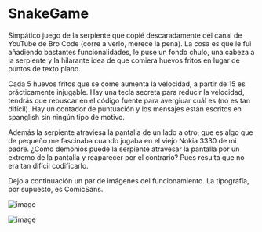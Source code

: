 # SnakeGame

Simpático juego de la serpiente que copié descaradamente del canal de YouTube de Bro Code (corre a verlo, merece la pena). La cosa es que le fui añadiendo
bastantes funcionalidades, le puse un fondo chulo, una cabeza a la serpiente y la hilarante idea de que comiera huevos fritos en lugar de puntos de texto
plano. 

Cada 5 huevos fritos que se come aumenta la velocidad, a partir de 15 es prácticamente injugable. Hay una tecla secreta para reducir la velocidad, tendrás que 
rebuscar en el código fuente para avergiuar cuál es (no es tan difícil). Hay un contador de puntuación y los mensajes están escritos en spanglish sin ningún tipo
de motivo. 

Además la serpiente atraviesa la pantalla de un lado a otro, que es algo que de pequeño me fascinaba cuando jugaba en el viejo Nokia 3330 de mi padre. 
¿Cómo demonios puede la serpiente atravesar la pantalla por un extremo de la pantalla y reaparecer por el contrario? Pues resulta que no era tan difícil codificarlo. 

Dejo a continuación un par de imágenes del funcionamiento. La tipografía, por supuesto, es ComicSans. 

![image](https://github.com/Vvargaxx/SnakeGame/assets/72069241/cac52aa2-03c0-415a-a6cd-a74e3141cba5)

![image](https://github.com/Vvargaxx/SnakeGame/assets/72069241/0aad06ba-c4da-4a5e-a8bc-186875698772)
